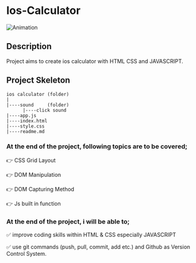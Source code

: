 # Ios-Calculator

![Animation](https://user-images.githubusercontent.com/99739515/172607674-6a17c0e5-8a1c-4c6e-8414-4e7318eed57b.gif)



## Description
Project aims to create ios calculator with HTML CSS and JAVASCRIPT.




## Project Skeleton 

```
ios calculator (folder)
|
|----sound     (folder)    
      |----click sound
|----app.js  
|----index.html   
|----style.css
|----readme.md
```


### At the end of the project, following topics are to be covered;

👉 CSS Grid Layout

👉 DOM Manipulation

👉 DOM Capturing Method

👉 Js built in function


### At the end of the project, i will be able to;

✅ improve coding skills within HTML & CSS especially JAVASCRIPT

✅ use git commands (push, pull, commit, add etc.) and Github as Version Control System.

